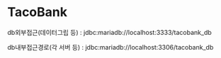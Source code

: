 # TacoBank

db외부접근(데이터그립 등) : jdbc:mariadb://localhost:3333/tacobank_db

db내부접근경로(각 서버 등) : jdbc:mariadb://localhost:3306/tacobank_db
